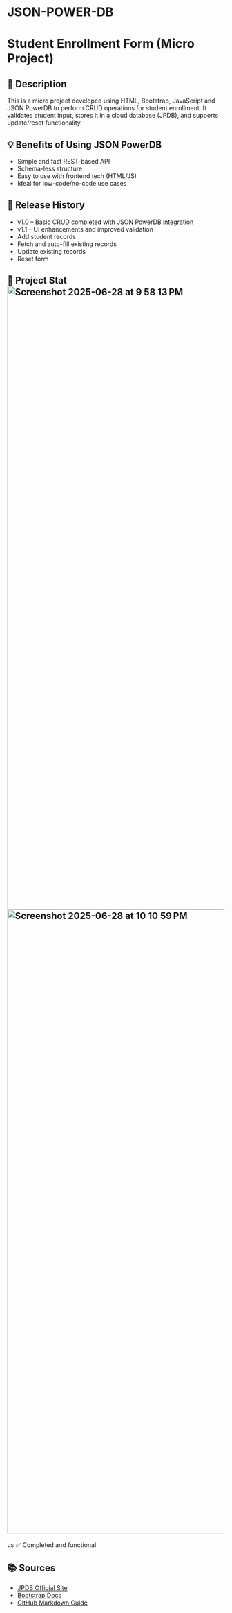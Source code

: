 # JSON-POWER-DB
# Student Enrollment Form (Micro Project)
## 📄 Description
This is a micro project developed using HTML, Bootstrap, JavaScript and JSON PowerDB to perform CRUD operations for student enrollment. It validates student input, stores it in a cloud database (JPDB), and supports update/reset functionality.
## 💡 Benefits of Using JSON PowerDB
- Simple and fast REST-based API
- Schema-less structure
- Easy to use with frontend tech (HTML/JS)
- Ideal for low-code/no-code use cases
## 🚀 Release History
- v1.0 – Basic CRUD completed with JSON PowerDB integration
- v1.1 – UI enhancements and improved validation
- Add student records
- Fetch and auto-fill existing records
- Update existing records
- Reset form
## 🎯 Project Stat<img width="1440" alt="Screenshot 2025-06-28 at 9 58 13 PM" src="https://github.com/user-attachments/assets/08a9be99-f949-4d10-b805-1c2445de83da" /><img width="1440" alt="Screenshot 2025-06-28 at 10 10 59 PM" src="https://github.com/user-attachments/assets/55764624-6457-4398-84d1-905489bdc4be" />
us
✅ Completed and functional
## 📚 Sources
- [JPDB Official Site](https://login2explore.com)
- [Bootstrap Docs](https://getbootstrap.com/)
- [GitHub Markdown Guide](https://guides.github.com/features/mastering-markdown/)
